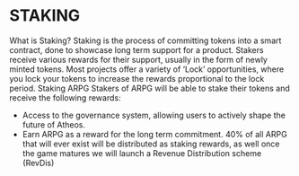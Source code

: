 # STAKING
What is Staking? Staking is the process of committing tokens into a smart contract, done to showcase long term support for a product. Stakers receive various rewards for their support, usually in the form of newly minted tokens. Most projects offer a variety of ‘Lock’ opportunities, where you lock your tokens to increase the rewards proportional to the lock period. Staking ARPG Stakers of ARPG will be able to stake their tokens and receive the following rewards:
- Access to the governance system, allowing users to actively shape the future of Atheos.
- Earn ARPG as a reward for the long term commitment. 40% of all ARPG that will ever exist will be distributed as staking rewards, as well once the game matures we will launch a Revenue Distribution scheme (RevDis)


